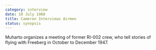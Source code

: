 ```yaml
---
category: interview
date: 10 July 1988
title: Cameron Interviews Airmen
status: synopsis
---
```



Muharto organizes a meeting of former RI-002 crew, who tell stories of flying with Freeberg in October to December 1947. 
